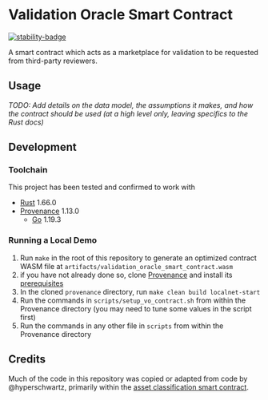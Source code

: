 # Validation Oracle Smart Contract

[![stability-badge][stability-alpha]][stability-info]

A smart contract which acts as a marketplace for validation to be requested from third-party reviewers.

[stability-alpha]: https://img.shields.io/badge/stability-alpha-f4d03f.svg?style=for-the-badge
[stability-info]: https://github.com/mkenney/software-guides/blob/master/STABILITY-BADGES.md#alpha

## Usage

_TODO: Add details on the data model, the assumptions it makes, and how the contract should be used (at a high level only, leaving specifics to the Rust docs)_

## Development

### Toolchain

This project has been tested and confirmed to work with

- [Rust](https://www.rust-lang.org/tools/install) 1.66.0
- [Provenance](https://github.com/provenance-io/provenance/blob/main/docs/Building.md) 1.13.0
  - [Go](https://go.dev/dl/) 1.19.3

### Running a Local Demo

1. Run `make` in the root of this repository to generate an optimized contract WASM file at `artifacts/validation_oracle_smart_contract.wasm`
2. if you have not already done so, clone [Provenance](https://github.com/provenance-io/provenance/) and install its [prerequisites](https://github.com/provenance-io/provenance/blob/main/docs/Building.md)
3. In the cloned `provenance` directory, run `make clean build localnet-start`
4. Run the commands in `scripts/setup_vo_contract.sh` from within the Provenance directory (you may need to tune some values in the script first)
5. Run the commands in any other file in `scripts` from within the Provenance directory

## Credits

Much of the code in this repository was copied or adapted from code by @hyperschwartz, primarily within the [asset classification smart contract](https://github.com/FigureTechnologies/asset-classification-smart-contract).
